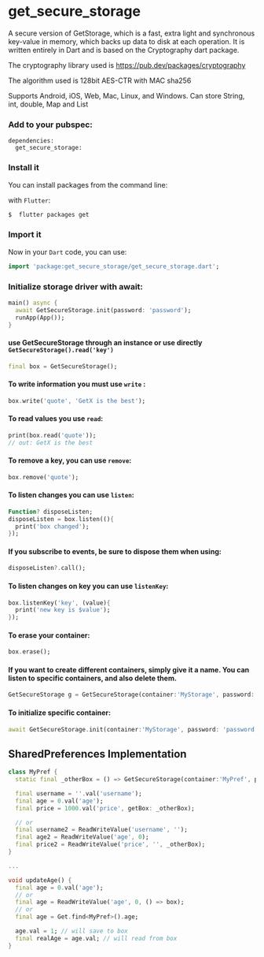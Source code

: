 # get_secure_storage
A secure version of GetStorage, which is a fast, extra light and synchronous key-value in memory, which backs up data to disk at each operation. It is written entirely in Dart and is based on the Cryptography dart package.

The cryptography library used is https://pub.dev/packages/cryptography

The algorithm used is 128bit AES-CTR with MAC sha256

Supports Android, iOS, Web, Mac, Linux, and Windows. 
Can store String, int, double, Map and List

### Add to your pubspec:
```
dependencies:
  get_secure_storage:
```
### Install it

You can install packages from the command line:

with `Flutter`:

```css
$  flutter packages get
```

### Import it

Now in your `Dart` code, you can use: 

````dart
import 'package:get_secure_storage/get_secure_storage.dart';
````

### Initialize storage driver with await:
```dart
main() async {
  await GetSecureStorage.init(password: 'password');
  runApp(App());
}
```
#### use GetSecureStorage through an instance or use directly `GetSecureStorage().read('key')`
```dart
final box = GetSecureStorage();
```
#### To write information you must use `write` :
```dart
box.write('quote', 'GetX is the best');
```

#### To read values you use `read`:
```dart
print(box.read('quote'));
// out: GetX is the best

```
#### To remove a key, you can use `remove`:

```dart
box.remove('quote');
```

#### To listen changes you can use `listen`:
```dart
Function? disposeListen;
disposeListen = box.listen((){
  print('box changed');
});
```
#### If you subscribe to events, be sure to dispose them when using:
```dart
disposeListen?.call();
```
#### To listen changes on key you can use `listenKey`:

```dart
box.listenKey('key', (value){
  print('new key is $value');
});
```

#### To erase your container:
```dart
box.erase();
```

#### If you want to create different containers, simply give it a name. You can listen to specific containers, and also delete them.

```dart
GetSecureStorage g = GetSecureStorage(container:'MyStorage', password: 'password');
```

#### To initialize specific container:
```dart
await GetSecureStorage.init(container:'MyStorage', password: 'password');
```

## SharedPreferences Implementation
```dart
class MyPref {
  static final _otherBox = () => GetSecureStorage(container:'MyPref', password: 'password');

  final username = ''.val('username');
  final age = 0.val('age');
  final price = 1000.val('price', getBox: _otherBox);

  // or
  final username2 = ReadWriteValue('username', '');
  final age2 = ReadWriteValue('age', 0);
  final price2 = ReadWriteValue('price', '', _otherBox);
}

...

void updateAge() {
  final age = 0.val('age');
  // or 
  final age = ReadWriteValue('age', 0, () => box);
  // or 
  final age = Get.find<MyPref>().age;

  age.val = 1; // will save to box
  final realAge = age.val; // will read from box
}
```
